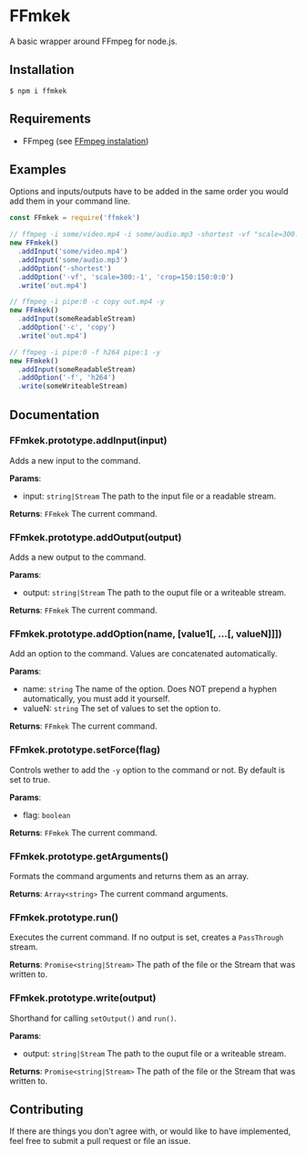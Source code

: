 # FFmkek

A basic wrapper around FFmpeg for node.js.

## Installation

```
$ npm i ffmkek
```

## Requirements

* FFmpeg (see [FFmpeg instalation](https://github.com/adaptlearning/adapt_authoring/wiki/Installing-FFmpeg))

## Examples

Options and inputs/outputs have to be added in the same order you would add them in your command line.

```js
const FFmkek = require('ffmkek')

// ffmpeg -i some/video.mp4 -i some/audio.mp3 -shortest -vf "scale=300:-1, crop=150:150:0:0" out.mp4 -y
new FFmkek()
  .addInput('some/video.mp4')
  .addInput('some/audio.mp3')
  .addOption('-shortest')
  .addOption('-vf', 'scale=300:-1', 'crop=150:150:0:0')
  .write('out.mp4')

// ffmpeg -i pipe:0 -c copy out.mp4 -y
new FFmkek()
  .addInput(someReadableStream)
  .addOption('-c', 'copy')
  .write('out.mp4')

// ffmpeg -i pipe:0 -f h264 pipe:1 -y
new FFmkek()
  .addInput(someReadableStream)
  .addOption('-f', 'h264')
  .write(someWriteableStream)
```

## Documentation

### FFmkek.prototype.addInput(input)

Adds a new input to the command.

**Params**:

* input: `string|Stream`
  The path to the input file or a readable stream.

**Returns**: `FFmkek`
The current command.

### FFmkek.prototype.addOutput(output)

Adds a new output to the command.

**Params**:

* output: `string|Stream`
  The path to the ouput file or a writeable stream.

**Returns**: `FFmkek`
The current command.

### FFmkek.prototype.addOption(name, [value1[, ...[, valueN]]])

Add an option to the command. Values are concatenated automatically.

**Params**:

* name: `string`
  The name of the option. Does NOT prepend a hyphen automatically, you must add it yourself.
* valueN: `string`
  The set of values to set the option to.

**Returns**: `FFmkek`
The current command.

### FFmkek.prototype.setForce(flag)

Controls wether to add the `-y` option to the command or not. By default is set to true.

**Params**:

* flag: `boolean`

**Returns**: `FFmkek`
The current command.

### FFmkek.prototype.getArguments()

Formats the command arguments and returns them as an array.

**Returns**: `Array<string>`
The current command arguments.

### FFmkek.prototype.run()

Executes the current command. If no output is set, creates a `PassThrough` stream.

**Returns**: `Promise<string|Stream>`
The path of the file or the Stream that was written to.

### FFmkek.prototype.write(output)

Shorthand for calling `setOutput()` and `run()`.

**Params**:

* output: `string|Stream`
  The path to the ouput file or a writeable stream.

**Returns**: `Promise<string|Stream>`
The path of the file or the Stream that was written to.

## Contributing

If there are things you don't agree with, or would like to have implemented, feel free to submit a pull request or file an issue.
